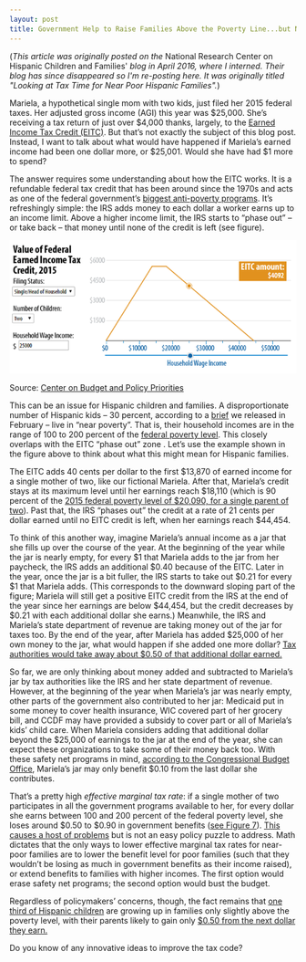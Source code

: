 ```yaml
---
layout: post
title: Government Help to Raise Families Above the Poverty Line...but No Higher
---
```


(_This article was originally posted on the_ National Research Center on Hispanic Children and Families' _blog in April 2016, where I interned. Their blog has since disappeared so I'm re-posting here. It was originally titled "Looking at Tax Time for Near Poor Hispanic Families"._)

Mariela, a hypothetical single mom with two kids, just filed her 2015 federal taxes. Her adjusted gross income (AGI) this year was $25,000. She’s receiving a tax return of just over $4,000 thanks, largely, to the [Earned Income Tax Credit (EITC)](https://www.irs.gov/Credits-&-Deductions/Individuals/Earned-Income-Tax-Credit). But that’s not exactly the subject of this blog post. Instead, I want to talk about what would have happened if Mariela’s earned income had been one dollar more, or $25,001.  Would she have had $1 more to spend?

The answer requires some understanding about how the EITC works. It is a refundable federal tax credit that has been around since the 1970s and acts as one of the federal government’s [biggest anti-poverty programs](http://crfb.org/blogs/eitc-attracts-bipartisan-praise-and-proposals). It’s refreshingly simple: the IRS adds money to each dollar a worker earns up to an income limit. Above a higher income limit, the IRS starts to “phase out” – or take back – that money until none of the credit is left (see figure). 

![_config.yml](/images/Picture1.png)

Source: [Center on Budget and Policy Priorities](http://www.cbpp.org/research/federal-tax/policy-basics-the-earned-income-tax-credit)
 
This can be an issue for Hispanic children and families. A disproportionate number of Hispanic kids – 30 percent, according to a [brief](http://www.childtrends.org/wp-content/uploads/2016/02/2016-15HispChildrenInNeed.pdf) we released in February – live in “near poverty”.  That is, their household incomes are in the range of 100 to 200 percent of the [federal poverty level](https://aspe.hhs.gov/poverty-guidelines). This closely overlaps with the EITC “phase out” zone . Let’s use the example shown in the figure above to think about what this might mean for Hispanic families.

The EITC adds 40 cents per dollar to the first $13,870 of earned income for a single mother of two, like our fictional Mariela. After that, Mariela’s credit stays at its maximum level until her earnings reach $18,110 (which is 90 percent of the [2015 federal poverty level of $20,090, for a single parent of two](https://aspe.hhs.gov/2015-poverty-guidelines)). Past that, the IRS “phases out” the credit at a rate of 21 cents per dollar earned until no EITC credit is left, when her earnings reach $44,454. 
 
To think of this another way, imagine Mariela’s annual income as a jar that she fills up over the course of the year. At the beginning of the year while the jar is nearly empty, for every $1 that Mariela adds to the jar from her paycheck, the IRS adds an additional $0.40 because of the EITC. Later in the year, once the jar is a bit fuller, the IRS starts to take out $0.21 for every $1 that Mariela adds. (This corresponds to the downward sloping part of the figure; Mariela will still get a positive EITC credit from the IRS at the end of the year since her earnings are below $44,454, but the credit decreases by $0.21 with each additional dollar she earns.) Meanwhile, the IRS and Mariela’s state department of revenue are taking money out of the jar for taxes too. By the end of the year, after Mariela has added $25,000 of her own money to the jar, what would happen if she added one more dollar? [Tax authorities would take away about $0.50 of that additional dollar earned.](http://www.taxpolicycenter.org/publications/how-marginal-tax-rates-affect-families-various-levels-poverty/full)

So far, we are only thinking about money added and subtracted to Mariela’s jar by tax authorities like the IRS and her state department of revenue. However, at the beginning of the year when Mariela’s jar was nearly empty, other parts of the government also contributed to her jar: Medicaid put in some money to cover health insurance, WIC covered part of her grocery bill, and CCDF may have provided a subsidy to cover part or all of Mariela’s kids’ child care. When Mariela considers adding that additional dollar beyond the $25,000 of earnings to the jar at the end of the year, she can expect these organizations to take some of their money back too. With these safety net programs in mind, [according to the Congressional Budget Office](https://www.google.com/url?sa=t&rct=j&q=&esrc=s&source=web&cd=1&cad=rja&uact=8&ved=0ahUKEwjx6rrE0ozMAhVEKWMKHdbCClcQFggdMAA&url=https%3A%2F%2Fwww.cbo.gov%2Fpublication%2F43709&usg=AFQjCNEkUm3-q7Sgq-zpAuDccqkWKh20eA), Mariela’s jar may only benefit $0.10 from the last dollar she contributes.

That’s a pretty high _effective marginal tax rate_: if a single mother of two participates in all the government programs available to her, for every dollar she earns between 100 and 200 percent of the federal poverty level, she loses around $0.50 to $0.90 in government benefits ([see Figure 7](https://www.google.com/url?sa=t&rct=j&q=&esrc=s&source=web&cd=1&cad=rja&uact=8&ved=0ahUKEwjx6rrE0ozMAhVEKWMKHdbCClcQFggdMAA&url=https%3A%2F%2Fwww.cbo.gov%2Fpublication%2F43709&usg=AFQjCNEkUm3-q7Sgq-zpAuDccqkWKh20eA)). [This causes a host of problems](http://www.taxpolicycenter.org/publications/how-marginal-tax-rates-affect-families-various-levels-poverty/full) but is not an easy policy puzzle to address. Math dictates that the only ways to lower effective marginal tax rates for near-poor families are to lower the benefit level for poor families (such that they wouldn’t be losing as much in government benefits as their income raised), or extend benefits to families with higher incomes. The first option would erase safety net programs; the second option would bust the budget. 

Regardless of policymakers’ concerns, though, the fact remains that [one third of Hispanic children](http://www.childtrends.org/?publications=a-national-portrait-of-hispanic-children-in-need) are growing up in families only slightly above the poverty level, with their parents likely to gain only [$0.50 from the next dollar they earn.](http://www.taxpolicycenter.org/publications/how-marginal-tax-rates-affect-families-various-levels-poverty/full)  

Do you know of any innovative ideas to improve the tax code?
